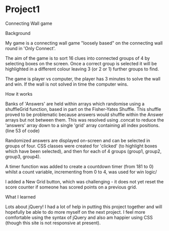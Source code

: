 # Project1


Connecting Wall game

Background

My game is a connecting wall game "loosely based" on the connecting wall round in 'Only Connect'.

The aim of the game is to sort 16 clues into connected groups of 4 by selecting boxes on the screen. Once a correct group is selected it will be highlighted in a different colour leaving 3 (or 2 or 1) further groups to find.

The game is player vs computer, the player has 3 minutes to solve the wall and win. If the wall is not solved in time the computer wins.

How it works

Banks of 'Answers' are held within arrays which randomise using a shuffleGrid function, based in part on the Fisher-Yates Shuffle. This shuffle proved to be problematic because answers would shuffle within the Answer arrays but not between them. This was resolved using .concat to reduce the 'answers' array down to a single 'grid' array containing all index positions. (line 53 of code)

Randomized answers are displayed on-screen and can be selected in groups of four. CSS classes were created for 'clicked' (to highlight boxes which have been selected), and then for each of 4 groups (group1, group2, group3, group4).

A timer function was added to create a countdown timer (from 181 to 0) whilst a count variable, incrementing from 0 to 4, was used for win logic/

I added a New Grid button, which was challenging - it does not yet reset the score counter if someone has scored points on a previous grid.

What I learned

Lots about jQuery! I had a lot of help in putting this project together and will hopefully be able to do more myself on the next project. I feel more comfortable using the syntax of jQuery and also am happier using CSS (though this site is not responsive at present).
